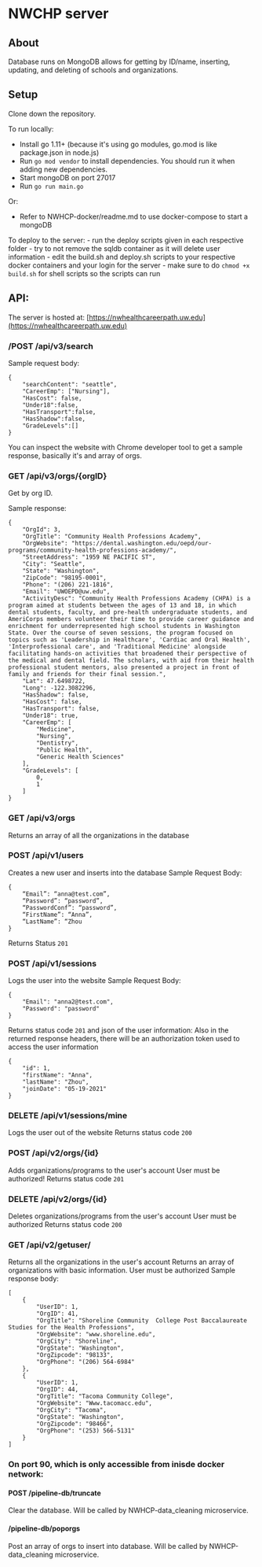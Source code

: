 # NWCHP server


## About
Database runs on MongoDB allows for getting by ID/name, inserting, updating, and deleting of schools and organizations.

## Setup
Clone down the repository. 

To run locally:
  - Install go 1.11+ (because it's using go modules, go.mod is like package.json in node.js)
  - Run ```go mod vendor``` to install dependencies. You should run it when adding new dependencies.
  - Start mongoDB on port 27017
  - Run ```go run main.go```

Or:
  - Refer to NWHCP-docker/readme.md to use docker-compose to start a mongoDB

To deploy to the server:
    - run the deploy scripts given in each respective folder
    - try to not remove the sqldb container as it will delete user information
    - edit the build.sh and deploy.sh scripts to your respective docker containers and your login for the server
    - make sure to do `chmod +x build.sh` for shell scripts so the scripts can run

## API:

The server is hosted at: [https://nwhealthcareerpath.uw.edu](https://nwhealthcareerpath.uw.edu)

### /POST /api/v3/search

Sample request body:
```
{
    "searchContent": "seattle",
    "CareerEmp": ["Nursing"],
    "HasCost": false,
    "Under18":false, 
    "HasTransport":false, 
    "HasShadow":false, 
    "GradeLevels":[]
}
```
You can inspect the website with Chrome developer tool to get a sample response, basically it's and array of orgs.

### GET /api/v3/orgs/{orgID}

Get by org ID.

Sample response:
```
{
    "OrgId": 3,
    "OrgTitle": "Community Health Professions Academy",
    "OrgWebsite": "https://dental.washington.edu/oepd/our-programs/community-health-professions-academy/",
    "StreetAddress": "1959 NE PACIFIC ST",
    "City": "Seattle",
    "State": "Washington",
    "ZipCode": "98195-0001",
    "Phone": "(206) 221-1816",
    "Email": "UWOEPD@uw.edu",
    "ActivityDesc": "Community Health Professions Academy (CHPA) is a program aimed at students between the ages of 13 and 18, in which dental students, faculty, and pre-health undergraduate students, and AmeriCorps members volunteer their time to provide career guidance and enrichment for underrepresented high school students in Washington State. Over the course of seven sessions, the program focused on topics such as 'Leadership in Healthcare', 'Cardiac and Oral Health', 'Interprofessional care', and 'Traditional Medicine' alongside facilitating hands-on activities that broadened their perspective of the medical and dental field. The scholars, with aid from their health professional student mentors, also presented a project in front of family and friends for their final session.",
    "Lat": 47.6498722,
    "Long": -122.3082296,
    "HasShadow": false,
    "HasCost": false,
    "HasTransport": false,
    "Under18": true,
    "CareerEmp": [
        "Medicine",
        "Nursing",
        "Dentistry",
        "Public Health",
        "Generic Health Sciences"
    ],
    "GradeLevels": [
        0,
        1
    ]
}
```

### GET /api/v3/orgs
Returns an array of all the organizations in the database

### POST /api/v1/users
Creates a new user and inserts into the database
Sample Request Body:

```
{
    “Email”: “anna@test.com”,
    “Password”: “password”,
    “PasswordConf”: “password”,
    “FirstName”: “Anna”,
    “LastName”: “Zhou
}
```

Returns Status `201` 

### POST /api/v1/sessions
Logs the user into the website
Sample Request Body:

```
{
    "Email": "anna2@test.com",
    "Password": "password"
}
```
Returns status code `201` and json of the user information:
Also in the returned response headers, there will be an authorization token used to access the user information
```
{
    "id": 1,
    "firstName": "Anna",
    "lastName": "Zhou",
    "joinDate": "05-19-2021"
}
```

### DELETE /api/v1/sessions/mine
Logs the user out of the website
Returns status code `200`


### POST /api/v2/orgs/{id}
Adds organizations/programs to the user's account
User must be authorized!
Returns status code `201`

### DELETE /api/v2/orgs/{id}
Deletes organizations/programs from the user's account
User must be authorized
Returns status code `200`

### GET /api/v2/getuser/
Returns all the organizations in the user's account
Returns an array of organizations with basic information.
User must be authorized
Sample response body:
```
[
    {
        "UserID": 1,
        "OrgID": 41,
        "OrgTitle": "Shoreline Community  College Post Baccalaureate Studies for the Health Professions",
        "OrgWebsite": "www.shoreline.edu",
        "OrgCity": "Shoreline",
        "OrgState": "Washington",
        "OrgZipcode": "98133",
        "OrgPhone": "(206) 564-6984"
    },
    {
        "UserID": 1,
        "OrgID": 44,
        "OrgTitle": "Tacoma Community College",
        "OrgWebsite": "Www.tacomacc.edu",
        "OrgCity": "Tacoma",
        "OrgState": "Washington",
        "OrgZipcode": "98466",
        "OrgPhone": "(253) 566-5131"
    }
]
```


### On port 90, which is only accessible from inisde docker network:

####  POST /pipeline-db/truncate

Clear the database. Will be called by NWHCP-data_cleaning microservice.

####   /pipeline-db/poporgs

Post an array of orgs to insert into database. Will be called by NWHCP-data_cleaning microservice.
